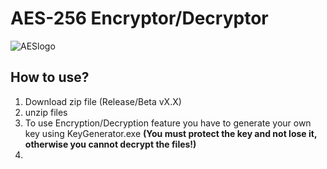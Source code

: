 # AES-256 Encryptor/Decryptor

![AESlogo](https://o.remove.bg/downloads/f0479a75-8aea-4f4b-b902-041f0d741f61/R-removebg-preview.png)

###

<h2 align="left">How to use?</h2>

1. Download zip file (Release/Beta vX.X)
2. unzip files
3. To use Encryption/Decryption feature you have to generate your own key using KeyGenerator.exe <b>(You must protect the key and not lose it, otherwise you cannot decrypt the files!)</b>
4. 


###
